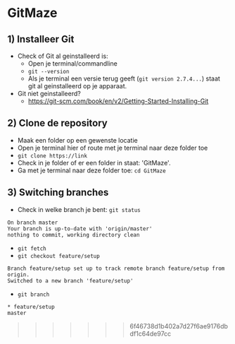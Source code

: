 # GitMaze
## 1) Installeer Git
  - Check of Git al geinstalleerd is:
      - Open je terminal/commandline
      - ```git --version```
      - Als je terminal een versie terug geeft (```git version 2.7.4...```) staat git al geinstalleerd op je apparaat.
  - Git niet geinstalleerd?
      - https://git-scm.com/book/en/v2/Getting-Started-Installing-Git

## 2) Clone de repository
  - Maak een folder op een gewenste locatie
  - Open je terminal hier of route met je terminal naar deze folder toe
  - ```git clone https://link```
  - Check in je folder of er een folder in staat: 'GitMaze'.
  - Ga met je terminal naar deze folder toe: ```cd GitMaze```

## 3) Switching branches
  - Check in welke branch je bent: ```git status```

```{r, engine='bash', count_lines}
On branch master
Your branch is up-to-date with 'origin/master'
nothing to commit, working directory clean
```
  - ```git fetch```
  - ```git checkout feature/setup```

```{r, engine='bash', count_lines}
Branch feature/setup set up to track remote branch feature/setup from origin.
Switched to a new branch 'feature/setup'
```
  - ```git branch```<br/>

```{r, engine='bash', count_lines}
* feature/setup
master
```



>>>>>>> 6f46738d1b402a7d27f6ae9176dbdf1c64de97cc
